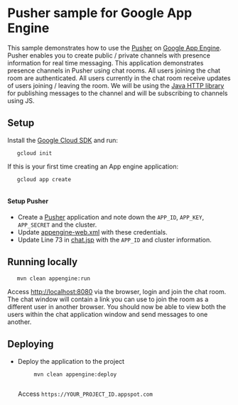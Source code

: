 # Pusher sample for Google App Engine

This sample demonstrates how to use the [Pusher][pusher] on [Google App
Engine][ae-docs].
Pusher enables you to create public / private channels with presence information for real time messaging.
This application demonstrates presence channels in Pusher using chat rooms.
All users joining the chat room are authenticated.
All users currently in the chat room receive updates of users joining / leaving the room.
We will be using the [Java HTTP library](https://github.com/pusher/pusher-http-java) for publishing messages to the channel
and will be subscribing to channels using JS.

[pusher]: https://pusher.com
[ae-docs]: https://cloud.google.com/appengine/docs/java/

## Setup

Install the [Google Cloud SDK](https://cloud.google.com/sdk/) and run:
```
   gcloud init
```
If this is your first time creating an App engine application:
```
   gcloud app create
   
```

#### Setup Pusher

- Create a [Pusher] application and note down the `APP_ID`, `APP_KEY`, `APP_SECRET` and the cluster.
- Update [appengine-web.xml](src/main/webapp/WEB-INF/appengine-web.xml) with these credentials.
- Update Line 73 in [chat.jsp](src/webapp/WEB-INF/view/chat.jsp) with the `APP_ID` and cluster information.


## Running locally

```
   mvn clean appengine:run
```

Access [http://localhost:8080](http://localhost:8080) via the browser, login and join the chat room.
The chat window will contain a link you can use to join the room as a different user in another browser.
You should now be able to view both the users within the chat application window and send messages to one another.

## Deploying

- Deploy the application to the project
  ```
       mvn clean appengine:deploy
      
  ```
  Access `https://YOUR_PROJECT_ID.appspot.com`
